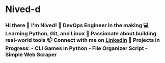 # Nived-d
### Hi there 👋 I'm Nived! 🎯 DevOps Engineer in the making   💻 Learning Python, Git, and Linux   🌱 Passionate about building real-world tools   📫 Connect with me on [LinkedIn](http://linkedin.com/in/nived-kumar-d) 🚀 Projects in Progress: - CLI Games in Python - File Organizer Script - Simple Web Scraper
